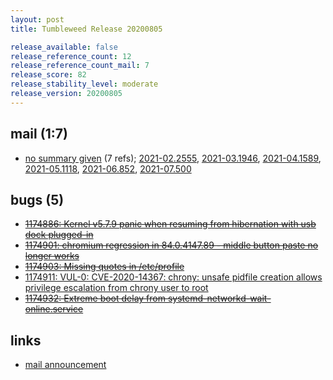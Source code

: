 ```yaml
---
layout: post
title: Tumbleweed Release 20200805

release_available: false
release_reference_count: 12
release_reference_count_mail: 7
release_score: 82
release_stability_level: moderate
release_version: 20200805
---
```


## mail (1:7)

- [no summary given](https://lists.opensuse.org/archives/list/factory@lists.opensuse.org/thread/DJEAICGARN3ZH5GFLQRLWLZQVOGVSNYZ) (7 refs); [2021-02.2555](https://lists.opensuse.org/archives/list/factory@lists.opensuse.org/thread/DJEAICGARN3ZH5GFLQRLWLZQVOGVSNYZ), [2021-03.1946](https://lists.opensuse.org/archives/list/factory@lists.opensuse.org/thread/DJEAICGARN3ZH5GFLQRLWLZQVOGVSNYZ), [2021-04.1589](https://lists.opensuse.org/archives/list/factory@lists.opensuse.org/thread/DJEAICGARN3ZH5GFLQRLWLZQVOGVSNYZ), [2021-05.1118](https://lists.opensuse.org/archives/list/factory@lists.opensuse.org/thread/DJEAICGARN3ZH5GFLQRLWLZQVOGVSNYZ), [2021-06.852](https://lists.opensuse.org/archives/list/factory@lists.opensuse.org/thread/DJEAICGARN3ZH5GFLQRLWLZQVOGVSNYZ), [2021-07.500](https://lists.opensuse.org/archives/list/factory@lists.opensuse.org/thread/DJEAICGARN3ZH5GFLQRLWLZQVOGVSNYZ)

## bugs (5)

<!--more-->

- ~~[1174886: Kernel v5.7.9 panic when resuming from hibernation with usb dock plugged-in](https://bugzilla.opensuse.org/show_bug.cgi?id=1174886)~~
- ~~[1174901: chromium regression in 84.0.4147.89 - middle button paste no longer works](https://bugzilla.opensuse.org/show_bug.cgi?id=1174901)~~
- ~~[1174903: Missing quotes in /etc/profile](https://bugzilla.opensuse.org/show_bug.cgi?id=1174903)~~
- [1174911: VUL-0: CVE-2020-14367: chrony: unsafe pidfile creation allows privilege escalation from chrony user to root](https://bugzilla.opensuse.org/show_bug.cgi?id=1174911)
- ~~[1174932: Extreme boot delay from systemd-networkd-wait-online.service](https://bugzilla.opensuse.org/show_bug.cgi?id=1174932)~~



## links

- [mail announcement](https://lists.opensuse.org/archives/list/factory@lists.opensuse.org/thread/DJEAICGARN3ZH5GFLQRLWLZQVOGVSNYZ)
